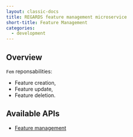 ```yaml
---
layout: classic-docs
title: REGARDS feature management microservice
short-title: Feature Management
categories:
  - development
---
```


## Overview

`Fem` reponsabilities:

* Feature creation,
* Feature update,
* Feature deletion.


## Available APIs

* [Feature management](/development/regards/fem/api/feature-management-api/)


